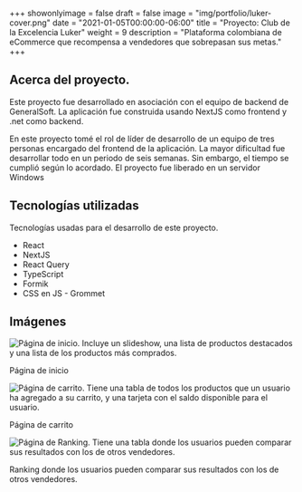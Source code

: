 +++
showonlyimage = false
draft = false
image = "img/portfolio/luker-cover.png"
date = "2021-01-05T00:00:00-06:00"
title = "Proyecto: Club de la Excelencia Luker"
weight = 9
description = "Plataforma colombiana de eCommerce que recompensa a vendedores que sobrepasan sus metas."
+++

## Acerca del proyecto.

Este proyecto fue desarrollado en asociación con el equipo de backend de GeneralSoft. La aplicación fue construida usando NextJS como frontend y .net como backend.

En este proyecto tomé el rol de líder de desarrollo de un equipo de tres personas encargado del frontend de la aplicación. La mayor dificultad fue desarrollar todo en un periodo de seis semanas. Sin embargo, el tiempo se cumplió según lo acordado. El proyecto fue liberado en un servidor Windows

## Tecnologías utilizadas

Tecnologías usadas para el desarrollo de este proyecto.

- React
- NextJS
- React Query
- TypeScript
- Formik
- CSS en JS - Grommet

## Imágenes

![Página de inicio. Incluye un slideshow, una lista de productos destacados y una lista de los productos más comprados.](/img/portfolio/luker/luker-2-home.png)

Página de inicio

![Página de carrito. Tiene una tabla de todos los productos que un usuario ha agregado a su carrito, y una tarjeta con el saldo disponible para el usuario.](/img/portfolio/luker/luker-4-cart.png)

Página de carrito

![Página de Ranking. Tiene una tabla donde los usuarios pueden comparar sus resultados con los de otros vendedores.](/img/portfolio/luker/luker-5-ranking.png)

Ranking donde los usuarios pueden comparar sus resultados con los de otros vendedores.
